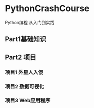 # PythonCrashCourse
Python编程 从入门到实践
## Part1基础知识

## Part2 项目
### 项目1 外星人入侵
### 项目2 数据可视化
### 项目3 Web应用程序

